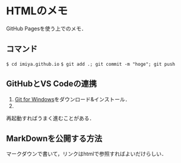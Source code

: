 # HTMLのメモ

GitHub Pagesを使う上でのメモ．

## コマンド
`$ cd imiya.github.io`
`$ git add .; git commit -m "hoge"; git push`

## GitHubとVS Codeの連携

1. [Git for Windows](https://git-scm.com/download/win)をダウンロード&インストール．
2. 

再起動すればうまく進むことがある．

## MarkDownを公開する方法

マークダウンで書いて，リンクはhtmlで参照すればよいだけらしい．

